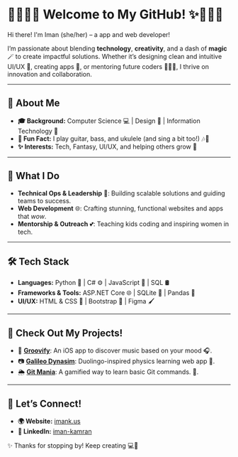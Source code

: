 # 👩🏽‍💻✨ Welcome to My GitHub! ✨👩🏽‍💻

Hi there! I'm Iman (she/her) – a app and web developer!  

I’m passionate about blending **technology**, **creativity**, and a dash of **magic** 🪄 to create impactful solutions. Whether it’s designing clean and intuitive UI/UX 🎨, creating apps 📱, or mentoring future coders 👩🏽‍🏫, I thrive on innovation and collaboration.  

---

## 🌟 **About Me**  
- **🎓 Background:** Computer Science 💻 | Design 🎀 | Information Technology 📡  
- **🎸 Fun Fact:** I play guitar, bass, and ukulele (and sing a bit too!) 🎶🎤  
- **✨ Interests:** Tech, Fantasy, UI/UX, and helping others grow 🌱  

---

## 💼 **What I Do**  
- **Technical Ops & Leadership** 🧩: Building scalable solutions and guiding teams to success.  
- **Web Development** 🌐: Crafting stunning, functional websites and apps that *wow*.  
- **Mentorship & Outreach** 💕: Teaching kids coding and inspiring women in tech.  

---

## 🛠️ **Tech Stack**  
- **Languages:** Python 🐍 | C# ⚙️ | JavaScript 🌟 | SQL 🛢️  
- **Frameworks & Tools:** ASP.NET Core 🌐 | SQLite 📂 | Pandas 🐼  
- **UI/UX:** HTML & CSS 🌸 | Bootstrap 🌈 | Figma 🖌️  

---

## 📌 **Check Out My Projects!**  
- 🎵 **[Groovify](https://github.com/Adolfo-David-Romero/Groovify)**: An iOS app to discover music based on your mood 🎧.  
- 📷 **[Galileo Dynasim](https://devpost.com/software/galileo-dynasim)**: Duolingo-inspired physics learning web app 🧮.  
- 🌦️ **[Git Mania](https://devpost.com/software/gitmania)**: A gamified way to learn basic Git commands. 🤖.  

---

## 🌻 **Let’s Connect!**  
- **🌍 Website:** [imank.us](https://www.imank.us)  
- **💼 LinkedIn:** [iman-kamran](https://www.linkedin.com/in/iman-kamran/)  

✨ Thanks for stopping by! Keep creating 💻💖
